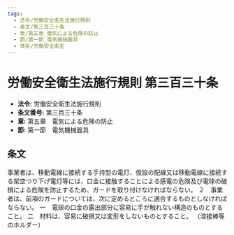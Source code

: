 ```yaml
---
tags:
  - 法令/労働安全衛生法施行規則
  - 条文/第三百三十条
  - 章/第五章_電気による危険の防止
  - 節/第一節_電気機械器具
  - 体系/労働安全衛生
---
```

# 労働安全衛生法施行規則 第三百三十条

- **法令:** 労働安全衛生法施行規則
- **条文番号:** 第三百三十条
- **章:** 第五章　電気による危険の防止
- **節:** 第一節　電気機械器具

## 条文
事業者は、移動電線に接続する手持型の電灯、仮設の配線又は移動電線に接続する架空つり下げ電灯等には、口金に接触することによる感電の危険及び電球の破損による危険を防止するため、ガードを取り付けなければならない。
２　事業者は、前項のガードについては、次に定めるところに適合するものとしなければならない。
一　電球の口金の露出部分に容易に手が触れない構造のものとすること。
二　材料は、容易に破損又は変形をしないものとすること。
（溶接棒等のホルダー）

